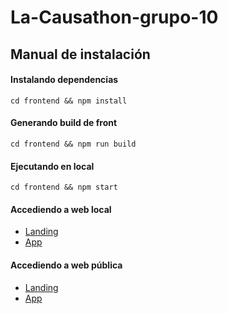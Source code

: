 # La-Causathon-grupo-10

## Manual de instalación

#### Instalando dependencias

    cd frontend && npm install

    
#### Generando build de front

    cd frontend && npm run build


#### Ejecutando en local

    cd frontend && npm start
    
    
#### Accediendo a web local

- [Landing](http://localhost:3000/landing)
- [App](http://localhost:3000/app)

#### Accediendo a web pública

- [Landing](https://dev.monkey.pe/legacy-key-web/landing/)
- [App](https://dev.monkey.pe/legacy-key-web/frontend/dist/app/)

